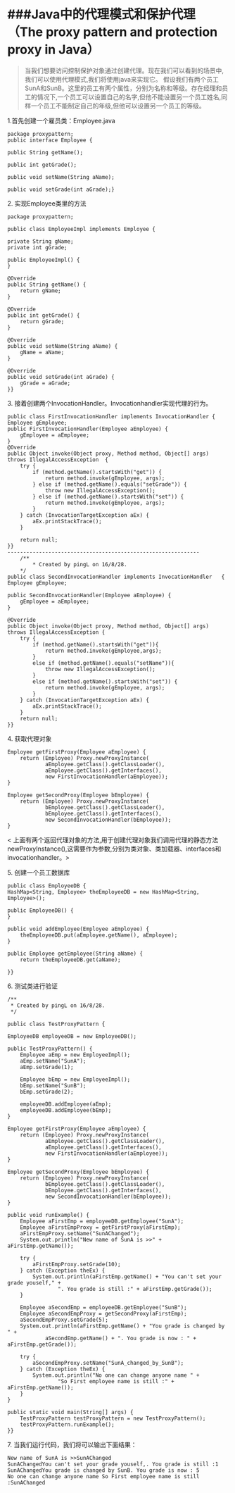 ###Java中的代理模式和保护代理（The proxy pattern and protection proxy in Java）
=========

   >当我们想要访问控制保护对象通过创建代理。现在我们可以看到的场景中,我们可以使用代理模式,我们将使用java来实现它。
        假设我们有两个员工SunA和SunB。这里的员工有两个属性，分别为名称和等级。存在经理和员工的情况下,一个员工可以设置自己的名字,但他不能设置另一个员工姓名,同样一个员工不能制定自己的年级,但他可以设置另一个员工的等级。
            
 1.首先创建一个雇员类：Employee.java

    package proxypattern;
    public interface Employee {

    public String getName();

    public int getGrade();

    public void setName(String aName);

    public void setGrade(int aGrade);}
    

2\. 实现Employee类里的方法
	
	package proxypattern;

	public class EmployeeImpl implements Employee {

    private String gName;
    private int gGrade;

    public EmployeeImpl() {
    }

    @Override
    public String getName() {
        return gName;
    }

    @Override
    public int getGrade() {
        return gGrade;
    }

    @Override
    public void setName(String aName) {
        gName = aName;
    }

    @Override
    public void setGrade(int aGrade) {
        gGrade = aGrade;
    }}



3\. 接着创建两个InvocationHandler。Invocationhandler实现代理的行为。
	
	public class FirstInvocationHandler implements InvocationHandler {
    Employee gEmployee;
    public FirstInvocationHandler(Employee aEmployee) {
        gEmployee = aEmployee;
    }
    @Override
    public Object invoke(Object proxy, Method method, Object[] args) throws IllegalAccessException  {
        try {
            if (method.getName().startsWith("get")) {
                return method.invoke(gEmployee, args);
            } else if (method.getName().equals("setGrade")) {
                throw new IllegalAccessException();
            } else if (method.getName().startsWith("set")) {
                return method.invoke(gEmployee, args);
            }
        } catch (InvocationTargetException aEx) {
            aEx.printStackTrace();
        }

        return null;
    }}
    -------------------------------------------------------------
    	/**
 			* Created by pingL on 16/8/28.
	 	*/
	public class SecondInvocationHandler implements InvocationHandler 	{
    Employee gEmployee;

    public SecondInvocationHandler(Employee aEmployee) {
        gEmployee = aEmployee;
    }

    @Override
    public Object invoke(Object proxy, Method method, Object[] args) throws IllegalAccessException {
        try {
            if (method.getName().startsWith("get")){
                return method.invoke(gEmployee,args);
            }
            else if (method.getName().equals("setName")){
                throw new IllegalAccessException();
            }
            else if (method.getName().startsWith("set")) {
                return method.invoke(gEmployee, args);
            }
        } catch (InvocationTargetException aEx) {
            aEx.printStackTrace();
        }
        return null;
    }}

4\. 获取代理对象
	
	Employee getFirstProxy(Employee aEmployee) {
        return (Employee) Proxy.newProxyInstance(
                aEmployee.getClass().getClassLoader(),
                aEmployee.getClass().getInterfaces(),
                new FirstInvocationHandler(aEmployee));
    }

    Employee getSecondProxy(Employee bEmployee) {
        return (Employee) Proxy.newProxyInstance(
                bEmployee.getClass().getClassLoader(),
                bEmployee.getClass().getInterfaces(),
                new SecondInvocationHandler(bEmployee));
    }
 <		上面有两个返回代理对象的方法,用于创建代理对象我们调用代理的静态方法newProxyInstance(),这需要作为参数,分别为类对象、类加载器、interfaces和invocationhandler。>

5\. 创建一个员工数据库
	
	public class EmployeeDB {
    HashMap<String, Employee> theEmployeeDB = new HashMap<String, Employee>();

    public EmployeeDB() {
    }

    public void addEmployee(Employee aEmployee) {
        theEmployeeDB.put(aEmployee.getName(), aEmployee);
    }

    public Employee getEmployee(String aName) {
        return theEmployeeDB.get(aName);

    }}

6\. 测试类进行验证

	/**
 	 * Created by pingL on 16/8/28.
 	 */

	public class TestProxyPattern {

    EmployeeDB employeeDB = new EmployeeDB();

    public TestProxyPattern() {
        Employee aEmp = new EmployeeImpl();
        aEmp.setName("SunA");
        aEmp.setGrade(1);

        Employee bEmp = new EmployeeImpl();
        bEmp.setName("SunB");
        bEmp.setGrade(2);

        employeeDB.addEmployee(aEmp);
        employeeDB.addEmployee(bEmp);
    }

    Employee getFirstProxy(Employee aEmployee) {
        return (Employee) Proxy.newProxyInstance(
                aEmployee.getClass().getClassLoader(),
                aEmployee.getClass().getInterfaces(),
                new FirstInvocationHandler(aEmployee));
    }

    Employee getSecondProxy(Employee bEmployee) {
        return (Employee) Proxy.newProxyInstance(
                bEmployee.getClass().getClassLoader(),
                bEmployee.getClass().getInterfaces(),
                new SecondInvocationHandler(bEmployee));
    }

    public void runExample() {
        Employee aFirstEmp = employeeDB.getEmployee("SunA");
        Employee aFirstEmpProxy = getFirstProxy(aFirstEmp);
        aFirstEmpProxy.setName("SunAChanged");
        System.out.println("New name of SunA is >>" + aFirstEmp.getName());

        try {
            aFirstEmpProxy.setGrade(10);
        } catch (Exception theEx) {
            System.out.println(aFirstEmp.getName() + "You can't set your grade youself," +
                    ". You grade is still :" + aFirstEmp.getGrade());
        }

        Employee aSecondEmp = employeeDB.getEmployee("SunB");
        Employee aSecondEmpProxy = getSecondProxy(aFirstEmp);
        aSecondEmpProxy.setGrade(5);
        System.out.println(aFirstEmp.getName() + "You grade is changed by " +
                aSecondEmp.getName() + ". You grade is now : " + aFirstEmp.getGrade());

        try {
            aSecondEmpProxy.setName("SunA_changed_by_SunB");
        } catch (Exception theEx) {
            System.out.println("No one can change anyone name " +
                    "So First employee name is still :" + aFirstEmp.getName());
        }
    }

    public static void main(String[] args) {
        TestProxyPattern testProxyPattern = new TestProxyPattern();
        testProxyPattern.runExample();
    }}

7\. 当我们运行代码，我们将可以输出下面结果：

	New name of SunA is >>SunAChanged
	SunAChangedYou can't set your grade youself,. You grade is still :1
	SunAChangedYou grade is changed by SunB. You grade is now : 5
	No one can change anyone name So First employee name is still :SunAChanged



